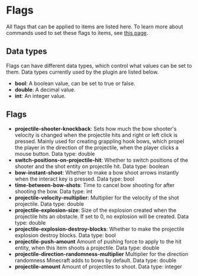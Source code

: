 # Flags
All flags that can be applied to items are listed here. To learn more about commands used to set these flags to items, see [this page](https://github.com/t0nero/DuelsCombo/blob/master/docs/commands.md).

## Data types
Flags can have different data types, which control what values can be set to them. Data types currently used by the plugin are listed below.

* **bool**: A boolean value, can be set to true or false.
* **double**: A decimal value.
* **int**: An integer value.

## Flags

* **projectile-shooter-knockback**: Sets how much the bow shooter's velocity is changed when the projectile hits and right or left click is pressed. Mainly used for creating grappling hook bows, which propel the player in the direction of the projectile, when the player clicks a mouse button. Data type: double
* **switch-positions-on-projectile-hit**: Whether to switch positions of the shooter and the shot entity on projectile hit. Data type: boolean
* **bow-instant-shoot**: Whether to make a bow shoot arrows instantly when the interact key is pressed. Data type: bool
* **time-between-bow-shots**: Time to cancel bow shooting for after shooting the bow. Data type: int
* **projectile-velocity-multiplier**: Multiplier for the velocity of the shot projectile. Data type: double
* **projectile-explosion-size**: Size of the explosion created when the projectile hits an obstacle. If set to 0, no explosion will be created. Data type: double
* **projectile-explosion-destroy-blocks**: Whether to make the projectile explosion destroy blocks. Data type: bool
* **projectile-push-amount** Amount of pushing force to apply to the hit entity, when this item shoots a projectile. Data type: double
* **projectile-direction-randomness-multiplier** Multiplier for the direction randomness Minecraft adds to bows by default. Data type: double
* **projectile-amount** Amount of projectiles to shoot. Data type: integer